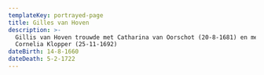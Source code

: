 ```yaml
---
templateKey: portrayed-page
title: Gilles van Hoven
description: >-
  Gillis van Hoven trouwde met Catharina van Oorschot (20-8-1681) en met
  Cornelia Klopper (25-11-1692)
dateBirth: 14-8-1660
dateDeath: 5-2-1722
---
```

